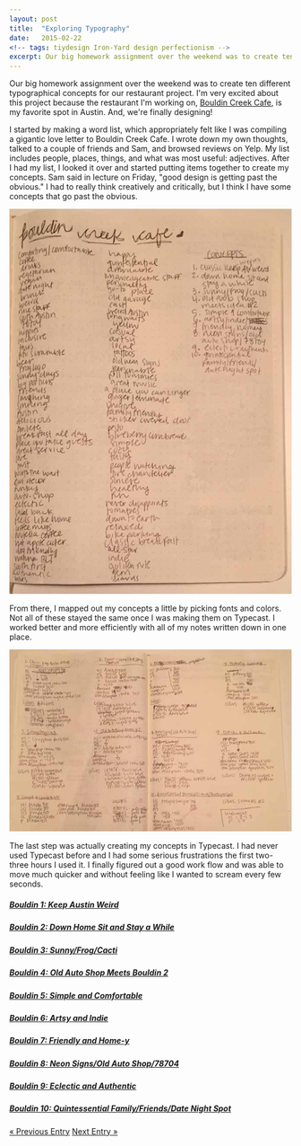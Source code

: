 ```yaml
---
layout: post
title:  "Exploring Typography"
date:   2015-02-22
<!-- tags: tiydesign Iron-Yard design perfectionism -->
excerpt: Our big homework assignment over the weekend was to create ten different typographical concepts for our restaurant project. I'm very excited about this project because we're finally designing!
---
```


<p>Our big homework assignment over the weekend was to create ten different typographical concepts for our restaurant project. I'm very excited about this project because the restaurant I'm working on, <a href="http://www.bouldincreek.com/start.asp">Bouldin Creek Cafe</a>, is my favorite spot in Austin. And, we're finally designing!</p>
<p>I started by making a word list, which appropriately felt like I was compiling a gigantic love letter to Bouldin Creek Cafe. I wrote down my own thoughts, talked to a couple of friends and Sam, and browsed reviews on Yelp. My list includes people, places, things, and what was most useful: adjectives. After I had my list, I looked it over and started putting items together to create my concepts. Sam said in lecture on Friday, "good design is getting past the obvious." I had to really think creatively and critically, but I think I have some concepts that go past the obvious.</p>
<img src="/img/blog/bouldin-wordlist.jpg" alt="wordlist for Bouldin Creek Cafe" class="half-size-image">
<p>From there, I mapped out my concepts a little by picking fonts and colors. Not all of these stayed the same once I was making them on Typecast. I worked better and more efficiently with all of my notes written down in one place.</p> 
<img src="/img/blog/concepts-brainstorm.jpg" alt="a list of different concetps for Bouldin Creek Cafe">
<p>The last step was actually creating my concepts in Typecast. I had never used Typecast before and I had some serious frustrations the first two-three hours I used it. I finally figured out a good work flow and was able to move much quicker and without feeling like I wanted to scream every few seconds.</p>
<h5><a href="http://typecast.com/LztJHqWh7X/bouldin-1-keep-austin-weird">Bouldin 1: Keep Austin Weird</a></h5>
<!-- <p>Bouldin is delightfully weird. I chose Expo Sans Pro for the typeface for this concept. It's strong, yet funky and warm. For the colors, I chose bright green, blue, red, and orange on a pale yellow background. My color choices were inspired by the Keep Austin Weird tie dye shirts. This is my most obvious concept, and I'm honestly not too proud of it.</p> -->
<h5><a href="http://typecast.com/LztJHqWh7X/share/4baafc81d2d191397f8f8bba0e1d271595638e99vRZ9r">Bouldin 2: Down Home Sit and Stay a While</a></h5>
<!-- <p>Bouldin is a place where you can go dine with friends and not feel rushed. In that way, it reminds me of a lot of places in the Deep South. I chose Adelle for the typeface for this concept because it's unobtrusive, interesting, and easy to read. It's almost as if Adelle is inviting you to stay on the words and take your time reading. I went with a cozy color palate. A friendly, deep blue for the background and pale yellow, blue, green, and grey for the text.</p> -->
<h5><a href="http://typecast.com/LztJHqWh7X/share/1b79e4448ac6f800173b29b266982e87dd4aa19bYx4DB8">Bouldin 3: Sunny/Frog/Cacti</a></h5>
<!-- <p>Looking at Bouldin's frog logo, past the cacti on a sunny day is the inspiration for this concept. For the h elements, I used the outdoorsy Chippewa Falls typeface. It's got a retro look and is inspired by signs at Chippewa Falls, a natural spring in Wisconsin. For the rest of the elements, I used DejaRip. For colors, I chose a bright Texas sky blue, bright orange-red and red-orange, a deep blue, and a cacti green.</p> -->
<h5><a href="http://typecast.com/LztJHqWh7X/share/541d517616ba8c4d758e714ee0699b641685b7efM">Bouldin 4: Old Auto Shop Meets Bouldin 2</a></h5>
<!-- <p>The current Bouldin location is an old auto shop. They have tires hanging from the ceiling and kept some of the old lettering in the windows. I paired the auto shop idea with the sit and stay a while idea and my brain couldn't stop thinking about it. I used Orgovan Rounded for the h elements and menu item names. It's very similar to the lettering in the window. I kept the rest in Adelle and kept the colors the same as concept 2.</p> -->
<h5><a href="http://typecast.com/LztJHqWh7X/share/6b09c30f21c622e9f3a1d6fd4362df504ddbaafcFZfmf">Bouldin 5: Simple and Comfortable</a></h5>
<!-- <p>Bouldin is a simple and comfortable place. Runda is a simple, easy to read typeface. I kept the colors simple and easy to read as well and incorporated comfortable colors like a deep, friendly blue and a bright yellow.</p> -->
<h5><a href="http://typecast.com/LztJHqWh7X/share/35a1fd7df7c259cbd72e41ea3cf9616d00077922z4ZW">Bouldin 6: Artsy and Indie</a></h5>
<!-- <p>Bouldin is artsy and indie in decor and people: from the rotating artists' work, stickers covering the front door, bicycle wheel chandeliers, the vegetable strong man painting, and the mural out back to the people who work and frequent there. I chose Raleway for the typeface. It's strong, stands out, and unlike any other typeface I've seen. I went with a deep teal background and white, light blue, and bright yellow colors. Friendly, unique, and complementary. Because of layout limitations of Typecast, this one ended up no where near how I imagined it would.</p> -->
<h5><a href="http://typecast.com/LztJHqWh7X/share/fef20abcf7e78751f45c605850f95c45f24c5fb0">Bouldin 7: Friendly and Home-y</a></h5>
<!-- <p>Everyone at Bouldin is the nicest person you've ever met and going to Bouldin feels like going to your second home. Rooney is the typeface for this concept. It feels rooted in the page, like it couldn't be moved even if you tried. It's also easy to rea --><!-- d and warm. I chose friendly blues, a love inspired red-orange, and a cheery yellow-orange for the colors.</p> -->
<h5><a href="http://typecast.com/LztJHqWh7X/share/0d0b1d464b554820829e1134d2b2b5e84871d0d2LC8fBvpkcw">Bouldin 8: Neon Signs/Old Auto Shop/78704</a></h5>
<!-- <p>This concept is inspired by Bouldin's neon sign, its history as an old auto shop, and 78704 in general. The typeface used is Expressway, which is based on the typeface used on interstate signs. I thought this fit perfectly with the old auto shop history and it reminded me of the 78704 bumper sticker that looks like a road sign. I used a black background with bright red, green, blue, and yellow, colors found on their neon sign.</p> -->
<h5><a href="http://typecast.com/LztJHqWh7X/share/80bfb7f7bf0c4f63275cc9713bbdf062952bb7fecjcWVjx">Bouldin 9: Eclectic and Authentic</a></h5>
<!-- <p>As quirky as Bouldin is, none of it is an act. It's a place where you can be who you are. I chose Montserrat for the typeface for h elements. It's based on old posters and signs found in the Montserrat neighborhood in Buenos Aires and is an eclectic typeface without being over the top. For the rest of the elements, I chose Open Sans. It pairs well with Montserrat and since it is a humanistic sans-serif, it feels real and authentic. For colors, I chose a deep teal background (both quirky and friendly/inviting) and used many of the colors from concept 8.</p> -->
<h5><a href="http://typecast.com/LztJHqWh7X/share/2543348512b36c635eb40e24dc8cc1d0424d81c76gwb">Bouldin 10: Quintessential Family/Friends/Date Night Spot</a></h5>
<!-- <p>Bouldin was the first place I ate in Austin, my favorite date spot, and the place I take all of my out of town guests. I chose Freight Sans Pro for the typeface. It feels friendly, inviting, and fun. I used many of the same cozy colors I did in concepts 2 and 4. I added in a pink because one of the words that came up a lot was "love" and I felt it important to incorporate that in this concept.</p> -->

<div>
	<a class="previous-entry" href="http://jessecrow.com/2015/02/19/web-typography-codepens.html">&laquo; Previous Entry</a>
	<a class="next-entry" href="http://jessecrow.com/2015/03/02/TIY-Hackathon.html">Next Entry &raquo;</a>
</div>